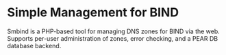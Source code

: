 # Simple Management for BIND
Smbind is a PHP-based tool for managing DNS zones for BIND via the web. Supports per-user administration of zones, error checking, and a PEAR DB database backend.
